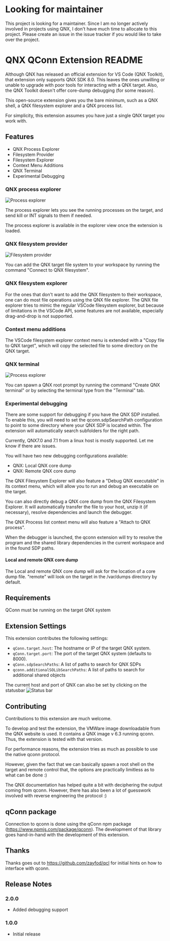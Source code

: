 # Looking for maintainer

This project is looking for a maintainer. Since I am no longer actively involved
in projects using QNX, I don't have much time to allocate to this project. Please
create an issue in the issue tracker if you would like to take over the project.

# QNX QConn Extension README

Although QNX has released an official extension for VS Code (QNX Toolkit), that
extension only supports QNX SDK 8.0. This leaves the ones unwilling or unable
to upgrade with poor tools for interacting with a QNX target. Also, the QNX
Toolkit doesn't offer core-dump debugging (for some reason).

This open-source extension gives you the bare minimum, such as a QNX shell, a
QNX filesystem explorer and a QNX process list.

For simplicity, this extension assumes you have just a single QNX target you
work with.

## Features

 - QNX Process Explorer
 - Filesystem Provider
 - Filesystem Explorer
 - Context Menu Additions
 - QNX Terminal
 - Experimental Debugging

### QNX process explorer

![Process explorer](resources/images/processexplorer.png)

The process explorer lets you see the running processes on the target, and send
kill or INT signals to them if needed.

The process explorer is available in the explorer view once the extension is loaded.

### QNX filesystem provider

![Filesystem provider](resources/images/filesystemprovider.png)

You can add the QNX target file system to your workspace by running the command
"Connect to QNX filesystem".

### QNX filesystem explorer

For the ones that don't want to add the QNX filesystem to their workspace, one
can do most file operations using the QNX file explorer. The QNX file explorer
tries to mimic the regular VSCode filesystem explorer, but because of
limitations in the VSCode API, some features are not available, especially
drag-and-drop is not supported.

### Context menu additions

The VSCode filesystem explorer context menu is extended with a "Copy file to QNX
target", which will copy the selected file to some directory on the QNX target.

### QNX terminal

![Process explorer](resources/images/terminal.png)

You can spawn a QNX root prompt by running the command "Create QNX terminal" or
by selecting the terminal type from the "Terminal" tab.

### Experimental debugging

There are some support for debugging if you have the QNX SDP installed. To
enable this, you will need to set the qconn.sdpSearchPath configuration to
point to some directory where your QNX SDP is located within. The extension will
automatically search subfolders for the right path.

Currently, QNX7.0 and 7.1 from a linux host is mostly supported. Let me know if
there are issues.

You will have two new debugging configurations available:

 - QNX: Local QNX core dump
 - QNX: Remote QNX core dump

The QNX Filesystem Explorer will also feature a "Debug QNX executable" in its
context menu, which will allow you to run and debug an executable on the target.

You can also directly debug a QNX core dump from the QNX Filesystem Explorer.
It will automatically transfer the file to your host, unzip it (if necessary),
resolve dependencies and launch the debugger.

The QNX Process list context menu will also feature a "Attach to QNX process".

When the debugger is launched, the qconn extension will try to resolve the 
program and the shared library dependencies in the current workspace and in the
found SDP paths.

#### Local and remote QNX core dump

The Local and remote QNX core dump will ask for the location of a core dump
file. "remote" will look on the target in the /var/dumps directory by default.

## Requirements

QConn must be running on the target QNX system

## Extension Settings

This extension contributes the following settings:

* `qConn.target.host`: The hostname or IP of the target QNX system.
* `qConn.target.port`: The port of the target QNX system (defaults to 8000).
* `qConn.sdpSearchPaths`: A list of paths to search for QNX SDPs
* `qconn.additionalSOLibSearchPaths`: A list of paths to search for additional shared objects

The current host and port of QNX can also be set by clicking on the statusbar
![Status bar](resources/images/statusbar.png)

## Contributing
Contributions to this extension are much welcome.

To develop and test the extension, the VMWare image downloadable from the QNX
website is used. It contains a QNX image v 6.3 running qconn. Thus, the 
extension is tested with that version.

For performance reasons, the extension tries as much as possible to use the
native qconn protocol.

However, given the fact that we can basically spawn a root shell on the target
and remote control that, the options are practically limitless as to what can
be done :)

The QNX documentation has helped quite a bit with deciphering the output coming
from qconn. However, there has also been a lot of guesswork involved with 
reverse engineering the protocol :)

## qConn package
Connection to qconn is done using the qConn npm package
(https://www.npmjs.com/package/qconn). The development of that library goes
hand-in-hand with the development of this extension.

## Thanks
Thanks goes out to https://github.com/zayfod/qcl for initial hints on how to
interface with qconn.

## Release Notes

### 2.0.0

- Added debugging support

### 1.0.0

- Initial release
